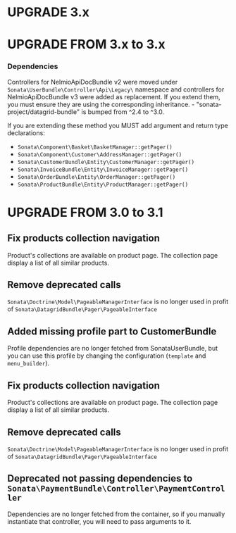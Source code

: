 UPGRADE 3.x
===========

UPGRADE FROM 3.x to 3.x
=======================

### Dependencies

Controllers for NelmioApiDocBundle v2 were moved under `Sonata\UserBundle\Controller\Api\Legacy\` namespace and controllers for NelmioApiDocBundle v3 were added as replacement. If you extend them, you must ensure they are using the corresponding inheritance.	- "sonata-project/datagrid-bundle" is bumped from ^2.4 to ^3.0.

  If you are extending these method you MUST add argument and return type declarations:
  - `Sonata\Component\Basket\BasketManager::getPager()`
  - `Sonata\Component\Customer\AddressManager::getPager()`
  - `Sonata\CustomerBundle\Entity\CustomerManager::getPager()`
  - `Sonata\InvoiceBundle\Entity\InvoiceManager::getPager()`
  - `Sonata\OrderBundle\Entity\OrderManager::getPager()`
  - `Sonata\ProductBundle\Entity\ProductManager::getPager()`

UPGRADE FROM 3.0 to 3.1
=======================

## Fix products collection navigation

Product's collections are available on product page. The collection page
display a list of all similar products.

## Remove deprecated calls

`Sonata\Doctrine\Model\PageableManagerInterface` is no longer used in profit of
`Sonata\DatagridBundle\Pager\PageableInterface`

## Added missing profile part to CustomerBundle

Profile dependencies are no longer fetched from SonataUserBundle, but you can
use this profile by changing the configuration (`template` and `menu_builder`).

## Fix products collection navigation
Product's collections are available on product page. The collection page display a list of all similar products.

## Remove deprecated calls
`Sonata\Doctrine\Model\PageableManagerInterface` is no longer used in profit of `Sonata\DatagridBundle\Pager\PageableInterface`

## Deprecated not passing dependencies to `Sonata\PaymentBundle\Controller\PaymentController`

Dependencies are no longer fetched from the container, so if you manually
instantiate that controller, you will need to pass arguments to it.
